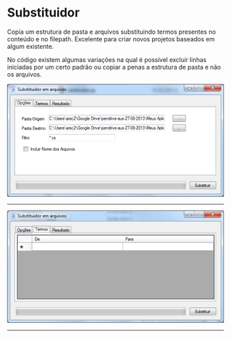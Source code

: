 # Substituidor
Copia um estrutura de pasta e arquivos substituindo termos presentes no conteúdo e no filepath. 
Excelente para criar novos projetos baseados em algum existente.

No código existem algumas variações na qual é possível excluir linhas iniciadas por um certo padrão ou copiar a penas a estrutura de pasta e não os arquivos.


![Tela Inicial](https://github.com/austonricardo/substituidor/blob/master/Tela01.png "tela inicial")

----

![Tela Termos](https://github.com/austonricardo/substituidor/blob/master/Tela02.png "tela de termos")

----

